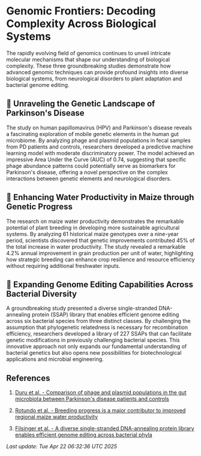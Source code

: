 # Genomic Frontiers: Decoding Complexity Across Biological Systems

The rapidly evolving field of genomics continues to unveil intricate molecular mechanisms that shape our understanding of biological complexity. These three groundbreaking studies demonstrate how advanced genomic techniques can provide profound insights into diverse biological systems, from neurological disorders to plant adaptation and bacterial genome editing.

## 🧠 Unraveling the Genetic Landscape of Parkinson's Disease

The study on human papillomavirus (HPV) and Parkinson's disease reveals a fascinating exploration of mobile genetic elements in the human gut microbiome. By analyzing phage and plasmid populations in fecal samples from PD patients and controls, researchers developed a predictive machine learning model with moderate discriminatory power. The model achieved an impressive Area Under the Curve (AUC) of 0.74, suggesting that specific phage abundance patterns could potentially serve as biomarkers for Parkinson's disease, offering a novel perspective on the complex interactions between genetic elements and neurological disorders.

## 🌱 Enhancing Water Productivity in Maize through Genetic Progress

The research on maize water productivity demonstrates the remarkable potential of plant breeding in developing more sustainable agricultural systems. By analyzing 61 historical maize genotypes over a nine-year period, scientists discovered that genetic improvements contributed 45% of the total increase in water productivity. The study revealed a remarkable 4.2% annual improvement in grain production per unit of water, highlighting how strategic breeding can enhance crop resilience and resource efficiency without requiring additional freshwater inputs.

## 🧬 Expanding Genome Editing Capabilities Across Bacterial Diversity

A groundbreaking study presented a diverse single-stranded DNA-annealing protein (SSAP) library that enables efficient genome editing across six bacterial species from three distinct classes. By challenging the assumption that phylogenetic relatedness is necessary for recombination efficiency, researchers developed a library of 227 SSAPs that can facilitate genetic modifications in previously challenging bacterial species. This innovative approach not only expands our fundamental understanding of bacterial genetics but also opens new possibilities for biotechnological applications and microbial engineering.

## References

1. [Duru et al. - Comparison of phage and plasmid populations in the gut microbiota between Parkinson's disease patients and controls](https://pubmed.ncbi.nlm.nih.gov/40258842/)

2. [Rotundo et al. - Breeding progress is a major contributor to improved regional maize water productivity](https://pubmed.ncbi.nlm.nih.gov/40258891/)

3. [Filsinger et al. - A diverse single-stranded DNA-annealing protein library enables efficient genome editing across bacterial phyla](https://pubmed.ncbi.nlm.nih.gov/40258142/)

*Last update: Tue Apr 22 06:32:36 UTC 2025*
